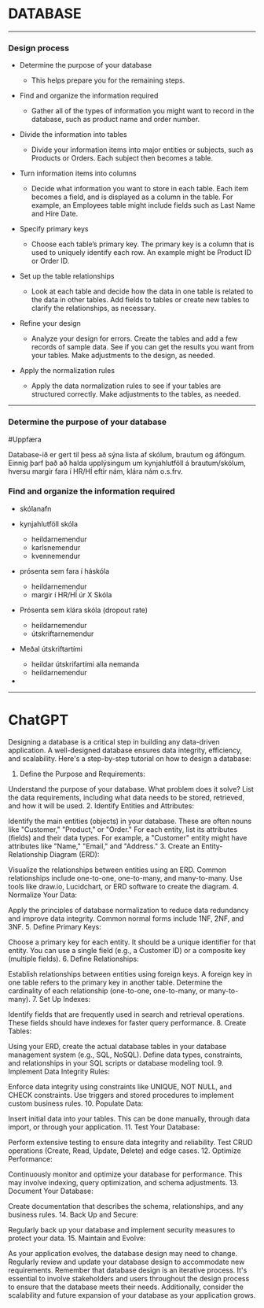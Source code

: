 # DATABASE

---

### Design process

- Determine the purpose of your database    

  - This helps prepare you for the remaining steps.

- Find and organize the information required     

  - Gather all of the types of information you might want to record in the database, such as product name and order number.

- Divide the information into tables    

  - Divide your information items into major entities or subjects, such as Products or Orders. Each subject then becomes a table.

- Turn information items into columns    

  - Decide what information you want to store in each table. Each item becomes a field, and is displayed as a column in the table. For example, an Employees table might include fields such as Last Name and Hire Date.

- Specify primary keys    

  - Choose each table’s primary key. The primary key is a column that is used to uniquely identify each row. An example might be Product ID or Order ID.

- Set up the table relationships    

  - Look at each table and decide how the data in one table is related to the data in other tables. Add fields to tables or create new tables to clarify the relationships, as necessary.

- Refine your design    

  - Analyze your design for errors. Create the tables and add a few records of sample data. See if you can get the results you want from your tables. Make adjustments to the design, as needed.

- Apply the normalization rules    

  - Apply the data normalization rules to see if your tables are structured correctly. Make adjustments to the tables, as needed.

---

### Determine the purpose of your database 

#Uppfæra

Database-ið er gert til þess að sýna lista af skólum, brautum og áföngum. Einnig þarf það að halda upplýsingum um kynjahlutföll á brautum/skólum, hversu margir fara í HR/HÍ eftir nám, klára nám o.s.frv.

### Find and organize the information required

- skólanafn
  
- kynjahlutföll skóla
  - heildarnemendur
  - karlsnemendur
  - kvennemendur
- prósenta sem fara í háskóla
  - heildarnemendur
  - margir í HR/HÍ úr X Skóla
- Prósenta sem klára skóla (dropout rate)
  - heildarnemendur
  - útskriftarnemendur
- Meðal útskriftartími
  - heildar útskrifartími alla nemanda
  - heildarnemendur
- 



---

# ChatGPT

Designing a database is a critical step in building any data-driven application. A well-designed database ensures data integrity, efficiency, and scalability. Here's a step-by-step tutorial on how to design a database:

1. Define the Purpose and Requirements:

Understand the purpose of your database. What problem does it solve?
List the data requirements, including what data needs to be stored, retrieved, and how it will be used.
2. Identify Entities and Attributes:

Identify the main entities (objects) in your database. These are often nouns like "Customer," "Product," or "Order."
For each entity, list its attributes (fields) and their data types. For example, a "Customer" entity might have attributes like "Name," "Email," and "Address."
3. Create an Entity-Relationship Diagram (ERD):

Visualize the relationships between entities using an ERD. Common relationships include one-to-one, one-to-many, and many-to-many.
Use tools like draw.io, Lucidchart, or ERD software to create the diagram.
4. Normalize Your Data:

Apply the principles of database normalization to reduce data redundancy and improve data integrity. Common normal forms include 1NF, 2NF, and 3NF.
5. Define Primary Keys:

Choose a primary key for each entity. It should be a unique identifier for that entity.
You can use a single field (e.g., a Customer ID) or a composite key (multiple fields).
6. Define Relationships:

Establish relationships between entities using foreign keys. A foreign key in one table refers to the primary key in another table.
Determine the cardinality of each relationship (one-to-one, one-to-many, or many-to-many).
7. Set Up Indexes:

Identify fields that are frequently used in search and retrieval operations. These fields should have indexes for faster query performance.
8. Create Tables:

Using your ERD, create the actual database tables in your database management system (e.g., SQL, NoSQL).
Define data types, constraints, and relationships in your SQL scripts or database modeling tool.
9. Implement Data Integrity Rules:

Enforce data integrity using constraints like UNIQUE, NOT NULL, and CHECK constraints.
Use triggers and stored procedures to implement custom business rules.
10. Populate Data:

Insert initial data into your tables. This can be done manually, through data import, or through your application.
11. Test Your Database:

Perform extensive testing to ensure data integrity and reliability.
Test CRUD operations (Create, Read, Update, Delete) and edge cases.
12. Optimize Performance:

Continuously monitor and optimize your database for performance. This may involve indexing, query optimization, and schema adjustments.
13. Document Your Database:

Create documentation that describes the schema, relationships, and any business rules.
14. Back Up and Secure:

Regularly back up your database and implement security measures to protect your data.
15. Maintain and Evolve:

As your application evolves, the database design may need to change. Regularly review and update your database design to accommodate new requirements.
Remember that database design is an iterative process. It's essential to involve stakeholders and users throughout the design process to ensure that the database meets their needs. Additionally, consider the scalability and future expansion of your database as your application grows.
